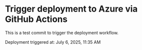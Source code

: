 # Trigger deployment to Azure via GitHub Actions
This is a test commit to trigger the deployment workflow.

Deployment triggered at: July 6, 2025, 11:35 AM
